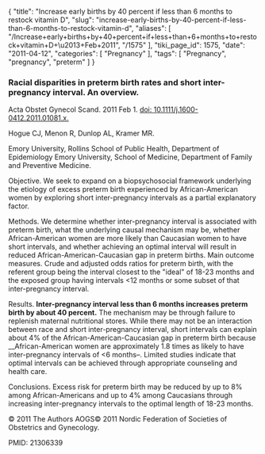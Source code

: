 {
    "title": "Increase early births by 40 percent if less than 6 months to restock vitamin D",
    "slug": "increase-early-births-by-40-percent-if-less-than-6-months-to-restock-vitamin-d",
    "aliases": [
        "/Increase+early+births+by+40+percent+if+less+than+6+months+to+restock+vitamin+D+\u2013+Feb+2011",
        "/1575"
    ],
    "tiki_page_id": 1575,
    "date": "2011-04-12",
    "categories": [
        "Pregnancy"
    ],
    "tags": [
        "Pregnancy",
        "pregnancy",
        "preterm"
    ]
}


### Racial disparities in preterm birth rates and short inter-pregnancy interval. An overview.

Acta Obstet Gynecol Scand. 2011 Feb 1. [doi: 10.1111/j.1600-0412.2011.01081.x.](https://doi.org/10.1111/j.1600-0412.2011.01081.x.) 

Hogue CJ, Menon R, Dunlop AL, Kramer MR.

Emory University, Rollins School of Public Health, Department of Epidemiology Emory University, School of Medicine, Department of Family and Preventive Medicine.

Objective. We seek to expand on a biopsychosocial framework underlying the etiology of excess preterm birth experienced by African-American women by exploring short inter-pregnancy intervals as a partial explanatory factor. 

Methods. We determine whether inter-pregnancy interval is associated with preterm birth, what the underlying causal mechanism may be, whether African-American women are more likely than Caucasian women to have short intervals, and whether achieving an optimal interval will result in reduced African-American-Caucasian gap in preterm births. Main outcome measures. Crude and adjusted odds ratios for preterm birth, with the referent group being the interval closest to the "ideal" of 18-23 months and the exposed group having intervals <12 months or some subset of that inter-pregnancy interval. 

Results.  **Inter-pregnancy interval less than 6 months increases preterm birth by about 40 percent.**  The mechanism may be through failure to replenish maternal nutritional stores. While there may not be an interaction between race and short inter-pregnancy interval, short intervals can explain about 4% of the African-American-Caucasian gap in preterm birth because __African-American women are approximately 1.8 times as likely to have inter-pregnancy intervals of <6 months–. Limited studies indicate that optimal intervals can be achieved through appropriate counseling and health care. 

Conclusions. Excess risk for preterm birth may be reduced by up to 8% among African-Americans and up to 4% among Caucasians through increasing inter-pregnancy intervals to the optimal length of 18-23 months.

© 2011 The Authors AOGS© 2011 Nordic Federation of Societies of Obstetrics and Gynecology.

PMID: 21306339
